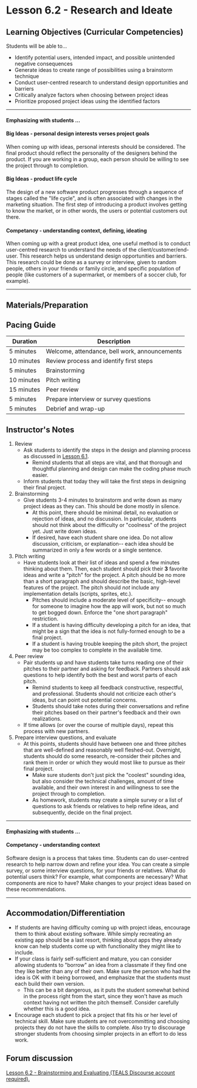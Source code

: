 # Lesson 6.2 - Research and Ideate

## Learning Objectives (Curricular Competencies)
Students will be able to...
  * Identify potential users, intended impact, and possible unintended negative consequences
  * Generate ideas to create range of possibilities using a brainstorm technique
  * Conduct user-centred research to understand design opportunities and barriers
  * Critically analyze factors when choosing between project ideas
  * Prioritize proposed project ideas using the identified factors
          
---
#### Emphasizing with students ...
#### Big Ideas - personal design interests verses project goals

When coming up with ideas, personal interests should be considered.  The final product should reflect the personality of the designers behind the product.  If you are working in a group, each person should be willing to see the project through to completion. 

#### Big Ideas - product life cycle

The design of a new software product progresses through a sequence of stages called the "life cycle", and is often associated with changes in the marketing situation.  The first step of introducing a product involves getting to know the market, or in other words, the users or potential customers out there.  

#### Competancy - understanding context, defining, ideating

When coming up with a great product idea, one useful method is to conduct user-centred research to understand the needs of the client/customer/end-user.  This research helps us understand design opportunities and barriers.  This research could be done as a survey or interview, given to random people, others in your friends or family circle, and specific population of people (like customers of a supermarket, or members of a soccer club, for example). 

---

## Materials/Preparation


## Pacing Guide
| Duration  | Description                                   |
| --------- | --------------------------------------------- |
| 5 minutes | Welcome, attendance, bell work, announcements |
| 10 minutes | Review process and identify first steps |
| 5 minutes | Brainstorming |
| 10 minutes | Pitch writing |
| 15 minutes | Peer review  |
| 5 minutes | Prepare interview or survey questions
| 5 minutes | Debrief and wrap-up|

## Instructor's Notes
1. Review
    * Ask students to identify the steps in the design and planning process as discussed in [Lesson 6.1](lesson_61.md).
        * Remind students that all steps are vital, and that thorough and thoughtful planning and design can make the coding phase much easier.
    * Inform students that today they will take the first steps in designing their final project.
2. Brainstorming
    * Give students 3-4 minutes to brainstorm and write down as many project ideas as they can.  This should be done mostly in silence.
        * At this point, there should be minimal detail, no evaluation or rejection of ideas, and no discussion.  In particular, students should not think about the difficulty or "coolness" of the project yet.  Just write down ideas.
        * If desired, have each student share one idea.  Do not allow discussion, criticism, or explanation-- each idea should be summarized in only a few words or a single sentence.
3. Pitch writing
    * Have students look at their list of ideas and spend a few minutes thinking about them. Then, each student should pick their **3** favorite ideas and write a "pitch" for the project.  A pitch should be no more than a short paragraph and should describe the basic, high-level features of the project.  The pitch should _not_ include any implementation details (scripts, sprites, etc.).
        * Pitches should include a moderate level of specificity-- enough for someone to imagine how the app will work, but not so much to get bogged down.  Enforce the "one short paragraph" restriction.
        * If a student is having difficulty developing a pitch for an idea, that might be a sign that the idea is not fully-formed enough to be a final project.
        * If a student is having trouble keeping the pitch short, the project may be too complex to complete in the available time.
4. Peer review
    * Pair students up and have students take turns reading one of their pitches to their partner and asking for feedback.  Partners should ask questions to help identify both the best and worst parts of each pitch.
        * Remind students to keep all feedback constructive, respectful, and professional.  Students should not criticize each other's ideas, but can point out potential concerns.
        * Students should take notes during their conversations and refine their pitches based on their partner's feedback and their own realizations.
    * If time allows (or over the course of multiple days), repeat this process with new partners.
5. Prepare interview questions, and evaluate
    * At this points, students should have between one and three pitches that are well-defined and reasonably well fleshed-out.  Overnight, students should do some research, re-consider their pitches and rank them in order or which they would most like to pursue as their final project.
        * Make sure students don't just pick the "coolest" sounding idea, but also consider the technical challenges, amount of time available, and their own interest in and willingness to see the project through to completion.
        * As homework, students may create a simple survey or a list of questions to ask friends or relatives to help refine ideas, and subsequently, decide on the final project.  

---
#### Emphasizing with students ...
#### Competancy - understanding context

Software design is a process that takes time.   Students can do user-centred research to help narrow down and refine your idea.   You can create a simple survey, or some interview questions, for your friends or relatives.   What do potential users think?  For example, what components are necessary?  What components are nice to have?  Make changes to your project ideas based on these recommendations.

---


## Accommodation/Differentiation
* If students are having difficulty coming up with project ideas, encourage them to think about existing software.  While simply recreating an existing app should be a last resort, thinking about apps they already know can help students come up with functionality they might like to include.
* If your class is fairly self-sufficient and mature, you can consider allowing students to "borrow" an idea from a classmate if they find one they like better than any of their own.  Make sure the person who had the idea is OK with it being borrowed, and emphasize that the students must each build their own version.
    * This can be a bit dangerous, as it puts the student somewhat behind in the process right from the start, since they won't have as much context having not written the pitch themself.  Consider carefully whether this is a good idea.
* Encourage each student to pick a project that fits his or her level of technical skill.  Make sure students are not overcommitting and choosing projects they do not have the skills to complete.  Also try to discourage stronger students from choosing simpler projects in an effort to do less work.


## Forum discussion

<a href="http://forums.tealsk12.org/c/intro-unit-6/lesson-6-2-brainstorming-and-evaluating" target="_blank">
Lesson 6.2 - Brainstorming and Evaluating (TEALS Discourse account required).</a>
